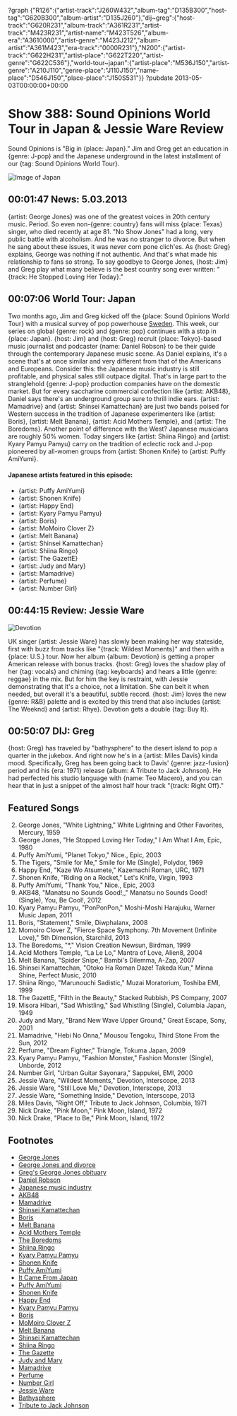?graph {"R126":{"artist-track":"J260W432","album-tag":"D135B300","host-tag":"G620B300","album-artist":"D135J260"},"dij~greg":{"host-track":"G620R231","album-track":"A361R231","artist-track":"M423R231","artist-name":"M423T526","album-era":"A3610000","artist-genre":"M423J212","album-artist":"A361M423","era-track":"0000R231"},"N200":{"artist-track":"G622H231","artist-place":"G622T220","artist-genre":"G622C536"},"world-tour~japan":{"artist-place":"M536J150","artist-genre":"A210J110","genre-place":"J110J150","name-place":"D546J150","place-place":"J150S531"}}
?pubdate 2013-05-03T00:00:00+00:00

# Show 388: Sound Opinions World Tour in Japan & Jessie Ware Review
Sound Opinions is "Big in {place: Japan}." Jim and Greg get an education in {genre: J-pop} and the Japanese underground in the latest installment of our {tag: Sound Opinions World Tour}.

![Image of Japan](http://static.soundopinions.org/images/2013/japan.jpg)

## 00:01:47 News: 5.03.2013
{artist: George Jones} was one of the greatest voices in 20th century music. Period. So even non-{genre: country} fans will miss {place: Texas} singer, who died recently at age 81. "No Show Jones" had a long, very public battle with alcoholism. And he was no stranger to divorce. But when he sang about these issues, it was never corn pone clich'es. As {host: Greg} explains, George was nothing if not authentic. And that's what made his relationship to fans so strong. To say goodbye to George Jones, {host: Jim} and Greg play what many believe is the best country song ever written: "{track: He Stopped Loving Her Today}."

## 00:07:06 World Tour: Japan
Two months ago, Jim and Greg kicked off the {place: Sound Opinions World Tour} with a musical survey of pop powerhouse [Sweden](show/379). This week, our series on global {genre: rock} and {genre: pop} continues with a stop in {place: Japan}. {host: Jim} and {host: Greg} recruit {place: Tokyo}-based music journalist and podcaster {name: Daniel Robson} to be their guide through the contemporary Japanese music scene. As Daniel explains, it's a scene that's at once similar and very different from that of the Americans and Europeans. Consider this: the Japanese music industry is still profitable, and physical sales still outpace digital. That's in large part to the stranglehold {genre: J-pop} production companies have on the domestic market. But for every saccharine commercial confection like {artist: AKB48}, Daniel says there's an underground group sure to thrill indie ears. {artist: Mamadrive} and {artist: Shinsei Kamattechan} are just two bands poised for Western success in the tradition of Japanese experimenters like {artist: Boris}, {artist: Melt Banana}, {artist: Acid Mothers Temple}, and {artist: The Boredoms}. Another point of difference with the West? Japanese musicians are roughly 50% women. Today singers like {artist: Shiina Ringo} and {artist: Kyary Pamyu Pamyu} carry on the tradition of eclectic rock and J-pop pioneered by all-women groups from {artist: Shonen Knife} to {artist: Puffy AmiYumi}.

#### Japanese artists featured in this episode:
- {artist: Puffy AmiYumi}
- {artist: Shonen Knife}
- {artist: Happy End}
- {artist: Kyary Pamyu Pamyu}
- {artist: Boris}
- {artist: MoMoiro Clover Z}
- {artist: Melt Banana}
- {artist: Shinsei Kamattechan}
- {artist: Shiina Ringo}
- {artist: The GazettE}
- {artist: Judy and Mary}
- {artist: Mamadrive}
- {artist: Perfume}
- {artist: Number Girl}

## 00:44:15 Review: Jessie Ware
![Devotion](http://is1.mzstatic.com/image/thumb/Music/v4/74/97/f7/7497f79f-aab6-f840-33e5-43a55b0cf47e/source/600x600bb.jpg "471286553/631488597")

UK singer {artist: Jessie Ware} has slowly been making her way stateside, first with buzz from tracks like "{track: Wildest Moments}" and then with a {place: U.S.} tour. Now her album {album: Devotion} is getting a proper American release with bonus tracks. {host: Greg} loves the shadow play of her {tag: vocals} and chiming {tag: keyboards} and hears a little {genre: reggae} in the mix. But for him the key is restraint, with Jessie demonstrating that it's a choice, not a limitation. She can belt it when needed, but overall it's a beautiful, subtle record. {host: Jim} loves the new {genre: R&B} palette and is excited by this trend that also includes {artist: The Weeknd} and {artist: Rhye}. Devotion gets a double {tag: Buy It}.

##  00:50:07 DIJ: Greg
{host: Greg} has traveled by "bathysphere" to the desert island to pop a quarter in the jukebox. And right now he's in a {artist: Miles Davis} kinda mood. Specifically, Greg has been going back to Davis' {genre: jazz-fusion} period and his {era: 1971} release {album: A Tribute to Jack Johnson}. He had perfected his studio language with {name: Teo Macero}, and you can hear that in just a snippet of the almost half hour track "{track: Right Off}."


## Featured Songs
2. George Jones, "White Lightning," White Lightning and Other Favorites, Mercury, 1959
3. George Jones, "He Stopped Loving Her Today," I Am What I Am, Epic, 1980
4. Puffy AmiYumi, "Planet Tokyo," Nice., Epic, 2003
5. The Tigers, "Smile for Me," Smile for Me (Single), Polydor, 1969
6. Happy End, "Kaze Wo Atsumete," Kazemachi Roman, URC, 1971
7. Shonen Knife, "Riding on a Rocket," Let's Knife, Virgin, 1993
8. Puffy AmiYumi, "Thank You," Nice., Epic, 2003
9. AKB48, "Manatsu no Sounds Good!,," Manatsu no Sounds Good! (Single), You, Be Cool!, 2012
10. Kyary Pamyu Pamyu, "PonPonPon," Moshi-Moshi Harajuku, Warner Music Japan, 2011
11. Boris, "Statement," Smile, Diwphalanx, 2008
12. Momoiro Clover Z, "Fierce Space Symphony. 7th Movement (Infinite Love)," 5th Dimension, Starchild, 2013
13. The Boredoms, "*," Vision Creation Newsun, Birdman, 1999
14. Acid Mothers Temple, "La Le Lo," Mantra of Love, Alien8, 2004
15. Melt Banana, "Spider Snipe," Bambi's Dilemma, A-Zap, 2007
16. Shinsei Kamattechan, "Otoko Ha Roman Daze! Takeda Kun," Minna Shine, Perfect Music, 2010
17. Shiina Ringo, "Marunouchi Sadistic," Muzai Moratorium, Toshiba EMI, 1999
18. The GazettE, "Filth in the Beauty," Stacked Rubbish, PS Company, 2007
19. Misora Hibari, "Sad Whistling," Sad Whistling (Single), Columbia Japan, 1949
20. Judy and Mary, "Brand New Wave Upper Ground," Great Escape, Sony, 2001
21. Mamadrive, "Hebi No Onna," Mousou Tengoku, Third Stone From the Sun, 2012
22. Perfume, "Dream Fighter," Triangle, Tokuma Japan, 2009
23. Kyary Pamyu Pamyu, "Fashion Monster," Fashion Monster (Single), Unborde, 2012
24. Number Girl, "Urban Guitar Sayonara," Sappukei, EMI, 2000
25. Jessie Ware, "Wildest Moments," Devotion, Interscope, 2013
26. Jessie Ware, "Still Love Me," Devotion, Interscope, 2013
27. Jessie Ware, "Something Inside," Devotion, Interscope, 2013
28. Miles Davis, "Right Off," Tribute to Jack Johnson, Columbia, 1971
29. Nick Drake, "Pink Moon," Pink Moon, Island, 1972
30. Nick Drake, "Place to Be," Pink Moon, Island, 1972

## Footnotes
- [George Jones](http://www.georgejones.com/)
- [George Jones and divorce](http://www.youtube.com/watch?v=Q9KniULwvjE)
- [Greg's George Jones obituary](http://articles.chicagotribune.com/2013-04-26/entertainment/chi-george-jones-dies-20130426_1_george-jones-stopped-loving-country-music)
- [Daniel Robson](http://www.guardian.co.uk/music/2008/oct/21/turning-japanese)
- [Japanese music industry](http://en.wikipedia.org/wiki/Global_music_industry_market_share_data#IFPI_2010_data)
- [AKB48](http://translate.google.com/translate?hl=en&sl=ja&u=http://www.akb48.co.jp/&prev=/search%3Fq%3DAKB48)
- [Mamadrive](http://mamadrive.com/)
- [Shinsei Kamattechan](http://www.mtv81.com/artists/shinsei-kamattechan/)
- [Boris](http://www.inoxia-rec.com/boris/)
- [Melt Banana](http://www.geocities.jp/azaplink/mb/mxbx.html)
- [Acid Mothers Temple](http://acidmothers.com/)
- [The Boredoms](http://www.boredoms.jp/)
- [Shiina Ringo](http://www.generasia.com/wiki/Shiina_Ringo)
- [Kyary Pamyu Pamyu](http://www.japantimes.co.jp/life/2013/04/30/style/kyary-pamyu-pamyu-on-a-mission-to-spread-kawaii-culture/#.UYK3Tisjrbo)
- [Shonen Knife](http://www.shonenknife.net/index.html)
- [Puffy AmiYumi](http://www.puffyamiyumi.com/)
- [It Came From Japan](http://www.itcamefromjapan.co.uk/)
- [Puffy AmiYumi](http://www.youtube.com/watch?v=OB3bbdngYQM)
- [Shonen Knife](http://www.youtube.com/watch?v=astKY3mmDVI)
- [Happy End](http://www.youtube.com/watch?v=k2SPeEeCj3I)
- [Kyary Pamyu Pamyu](http://www.youtube.com/watch?v=yzC4hFK5P3g)
- [Boris](http://www.youtube.com/watch?v=t_GgowniQWk)
- [MoMoiro Clover Z](http://www.generasia.com/wiki/Momoiro_Clover_Z)
- [Melt Banana](http://www.youtube.com/watch?v=ZQ6Sk8Aj-SQ)
- [Shinsei Kamattechan](http://www.youtube.com/watch?v=YqE3oaJmVS0)
- [Shiina Ringo](http://www.youtube.com/watch?v=VXC_57jNobs)
- [The Gazette](http://www.pscompany.co.jp/gazette/)
- [Judy and Mary](http://www.jpopasia.com/group/judyandmary/)
- [Mamadrive](http://www.youtube.com/watch?v=FjY9lB1mMuA)
- [Perfume](http://www.jpopasia.com/group/perfume/)
- [Number Girl](http://www.allmusic.com/artist/number-girl-mn0000638194)
- [Jessie Ware](http://www.jessieware.com/)
- [Bathysphere](http://25.media.tumblr.com/tumblr_lrdodjbPAd1r34n6no1_1280.jpg)
- [Tribute to Jack Johnson](http://www.allmusic.com/album/a-tribute-to-jack-johnson-mw0000311307)
